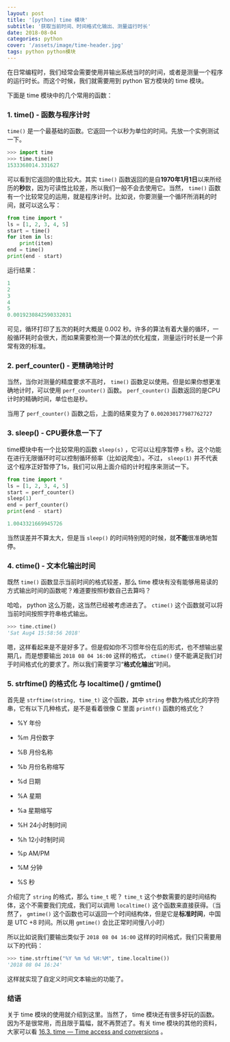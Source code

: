 ```yaml
---
layout: post
title: '[python] time 模块'
subtitle: '获取当前时间、时间格式化输出、测量运行时长'
date: 2018-08-04
categories: python
cover: '/assets/image/time-header.jpg'
tags: python python模块
---
```


在日常编程时，我们经常会需要使用并输出系统当时的时间，或者是测量一个程序的运行时长。而这个时候，我们就需要用到 python 官方模块的 time 模块。

下面是 time 模块中的几个常用的函数：

### 1. time() - 函数与程序计时

`time()` 是一个最基础的函数。它返回一个以秒为单位的时间。先放一个实例测试一下。

```python
>>> import time
>>> time.time()
1533368014.331627
```

可以看到它返回的值比较大。其实 `time()` 函数返回的是自**1970年1月1日**以来所经历的**秒**数，因为可读性比较差，所以我们一般不会去使用它。当然， `time()` 函数有一个比较常见的运用，就是程序计时。比如说，你要测量一个循环所消耗的时间，就可以这么写：

```python
from time import *
ls = [1, 2, 3, 4, 5]
start = time()
for item in ls:
    print(item)
end = time()
print(end - start)
```

运行结果：

```python
1
2
3
4
5
0.0019230842590332031
```

可见，循环打印了五次的耗时大概是 0.002 秒。许多的算法有着大量的循环，一般循环耗时会很大，而如果需要检测一个算法的优化程度，测量运行时长是一个非常有效的标准。

### 2. perf_counter() - 更精确地计时

当然，当你对测量的精度要求不高时， `time()` 函数足以使用。但是如果你想更准确地计时，可以使用 `perf_counter()` 函数。 `perf_counter()` 函数返回的是CPU计时的精确时间，单位也是秒。

当用了 `perf_counter()` 函数之后，上面的结果变为了 `0.002030177987762727`

### 3. sleep() - CPU要休息一下了

time模块中有一个比较常用的函数 `sleep(s)` ，它可以让程序暂停 `s` 秒。这个功能在进行无限循环时可以控制循环频率（比如说爬虫）。不过， `sleep(1)` 并不代表这个程序正好暂停了1s，我们可以用上面介绍的计时程序来测试一下。

```python
from time import *
ls = [1, 2, 3, 4, 5]
start = perf_counter()
sleep(1)
end = perf_counter()
print(end - start)
```

```python
1.0043321669945726
```

当然误差并不算太大，但是当 `sleep()` 的时间特别短的时候，就**不能**很准确地暂停。

### 4. ctime() - 文本化输出时间

既然 `time()` 函数显示当前时间的格式较差，那么 time 模块有没有能够用易读的方式输出时间的函数呢？难道要按照秒数自己去算吗？

哈哈， python 这么万能，这当然已经被考虑进去了。 `ctime()` 这个函数就可以将当前时间按照字符串格式输出。

```python
>>> time.ctime()
'Sat Aug4 15:58:56 2018'
```

嗯，这样看起来是不是好多了。但是假如你不习惯年份在后的形式，也不想输出星期几，而是想要输出 `2018 08 04 16:00` 这样的格式， `ctime()` 便不能满足我们对于时间格式化的要求了。所以我们需要学习“**格式化输出**”时间。

### 5. strftime() 的格式化 与 localtime() / gmtime()

首先是 `strftime(string, time_t)` 这个函数，其中 `string` 参数为格式化的字符串，它有以下几种格式，是不是看着很像 C 里面 `printf()` 函数的格式化？

-   %Y
    年份

-   %m
    月份数字

-   %B
    月份名称

-   %b
    月份名称缩写

-   %d
    日期

-   %A
    星期

-   %a
    星期缩写

-   %H
    24小时制时间

-   %h
    12小时制时间

-   %p
    AM/PM

-   %M
    分钟

-   %S
    秒

介绍完了 `string` 的格式，那么 `time_t` 呢？ `time_t` 这个参数需要的是时间结构体，这个不需要我们完成，我们可以调用 `localtime()` 这个函数来直接获得。（当然了， `gmtime()` 这个函数也可以返回一个时间结构体，但是它是**标准时间**，中国是 UTC +8 时间。所以用 `gmtime()` 会比正常时间慢八小时）

所以比如说我们要输出类似于 `2018 08 04 16:00` 这样的时间格式，我们只需要用以下的代码：

```python
>>> time.strftime("%Y %m %d %H:%M", time.localtime())
'2018 08 04 16:24'
```

这样就实现了自定义时间文本输出的功能了。

### 结语

关于 time 模块的使用就介绍到这里。当然了， time 模块还有很多好玩的函数。因为不是很常用，而且限于篇幅，就不再赘述了。有关 time 模块的其他的资料，大家可以看 [16.3. time — Time access and conversions](https://docs.python.org/3/library/time.html) 。
